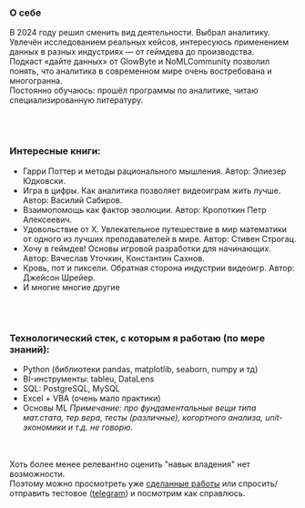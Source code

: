### О себе
В 2024 году решил сменить вид деятельности. Выбрал аналитику. <br>
Увлечён исследованием реальных кейсов, интересуюсь применением данных в разных индустриях — от геймдева до производства.  <br>
Подкаст «дайте данных» от GlowByte и NoMLCommunity позволил понять, что аналитика в современном мире очень востребована и многогранна. <br>
Постоянно обучаюсь: прошёл программы по аналитике, читаю специализированную литературу. <br>

<br><br>
### Интересные книги:
- Гарри Поттер и методы рационального мышления. Автор: Элиезер Юдковски.
- Игра в цифры. Как аналитика позволяет видеоиграм жить лучше. Автор: Василий Сабиров.
- Взаимопомощь как фактор эволюции. Автор: Кропоткин Петр Алексеевич.
- Удовольствие от X. Увлекательное путешествие в мир математики от одного из лучших преподавателей в мире. Автор: Стивен Строгац.
- Хочу в геймдев! Основы игровой разработки для начинающих. Автор: Вячеслав Уточкин, Константин Сахнов.
- Кровь, пот и пиксели. Обратная сторона индустрии видеоигр. Автор: Джейсон Шрейер.
- И многие многие другие

<br><br>
### Технологический стек, с которым я работаю (по мере знаний):
- Python (библиотеки pandas, matplotlib, seaborn, numpy и тд)
- BI-инструменты: tableu, DataLens
- SQL: PostgreSQL, MySQL
- Excel + VBA (очень мало практики)
- Основы ML
*Примечание: про фундаментальные вещи типа мат.стата, тер.вера, тесты (различные), когортного анализа, unit-экономики и т.д. не говорю.*

<br><br>
Хоть более менее релевантно оценить "навык владения" нет возможности. <br>
Поэтому можно просмотреть уже [сделанные работы](https://github.com/Olimpirat/portfolio_da) или спросить/отправить тестовое ([telegram](https://t.me/olimpirat)) и посмотрим как справлюсь. 
